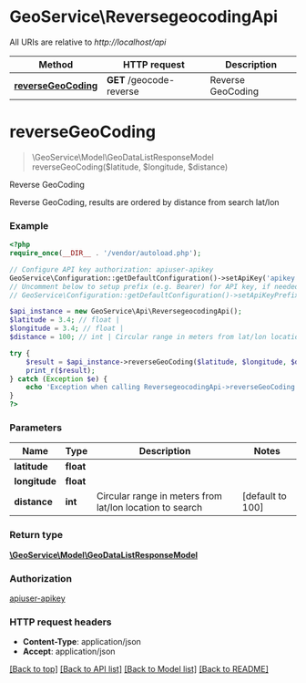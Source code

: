 # GeoService\ReversegeocodingApi

All URIs are relative to *http://localhost/api*

Method | HTTP request | Description
------------- | ------------- | -------------
[**reverseGeoCoding**](ReversegeocodingApi.md#reverseGeoCoding) | **GET** /geocode-reverse | Reverse GeoCoding


# **reverseGeoCoding**
> \GeoService\Model\GeoDataListResponseModel reverseGeoCoding($latitude, $longitude, $distance)

Reverse GeoCoding

Reverse GeoCoding, results are ordered by distance from search lat/lon

### Example
```php
<?php
require_once(__DIR__ . '/vendor/autoload.php');

// Configure API key authorization: apiuser-apikey
GeoService\Configuration::getDefaultConfiguration()->setApiKey('apikey', 'YOUR_API_KEY');
// Uncomment below to setup prefix (e.g. Bearer) for API key, if needed
// GeoService\Configuration::getDefaultConfiguration()->setApiKeyPrefix('apikey', 'Bearer');

$api_instance = new GeoService\Api\ReversegeocodingApi();
$latitude = 3.4; // float | 
$longitude = 3.4; // float | 
$distance = 100; // int | Circular range in meters from lat/lon location to search

try {
    $result = $api_instance->reverseGeoCoding($latitude, $longitude, $distance);
    print_r($result);
} catch (Exception $e) {
    echo 'Exception when calling ReversegeocodingApi->reverseGeoCoding: ', $e->getMessage(), PHP_EOL;
}
?>
```

### Parameters

Name | Type | Description  | Notes
------------- | ------------- | ------------- | -------------
 **latitude** | **float**|  |
 **longitude** | **float**|  |
 **distance** | **int**| Circular range in meters from lat/lon location to search | [default to 100]

### Return type

[**\GeoService\Model\GeoDataListResponseModel**](../Model/GeoDataListResponseModel.md)

### Authorization

[apiuser-apikey](../../README.md#apiuser-apikey)

### HTTP request headers

 - **Content-Type**: application/json
 - **Accept**: application/json

[[Back to top]](#) [[Back to API list]](../../README.md#documentation-for-api-endpoints) [[Back to Model list]](../../README.md#documentation-for-models) [[Back to README]](../../README.md)

